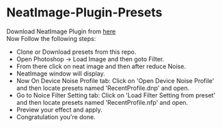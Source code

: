# NeatImage-Plugin-Presets
Download NeatImage Plugin from [here](http://neatimage.com)<br>
Now Follow the following steps:
- Clone or Download presets from this repo.
- Open Photoshop -> Load Image and then goto Filter.
- From there click on neat image and then after reduce Noise.
- NeatImage window will display.
- Now On Device Noise Profile tab: Click on 'Open Device Noise Profile' and then locate presets named 'RecentProfile.dnp' and open.
- Go to Noice Filter Setting tab: Click on 'Load Filter Setting from preset' and then locate presets named 'RecentProfile.nfp' and open.
- Preview your effect and apply.
- Congratulation you're done. 
